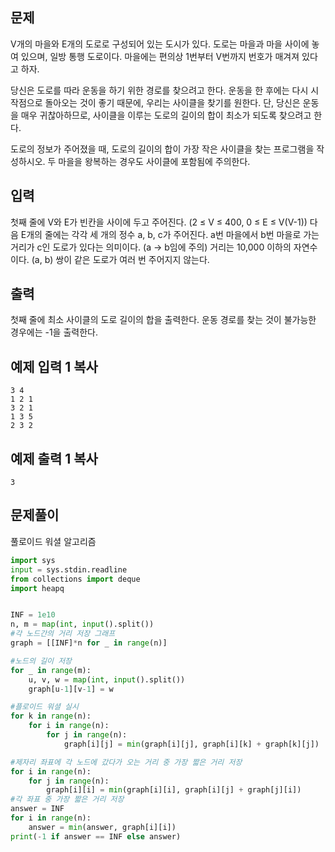 ## 문제

V개의 마을와 E개의 도로로 구성되어 있는 도시가 있다. 도로는 마을과 마을 사이에 놓여 있으며, 일방 통행 도로이다. 마을에는 편의상 1번부터 V번까지 번호가 매겨져 있다고 하자.

당신은 도로를 따라 운동을 하기 위한 경로를 찾으려고 한다. 운동을 한 후에는 다시 시작점으로 돌아오는 것이 좋기 때문에, 우리는 사이클을 찾기를 원한다. 단, 당신은 운동을 매우 귀찮아하므로, 사이클을 이루는 도로의 길이의 합이 최소가 되도록 찾으려고 한다.

도로의 정보가 주어졌을 때, 도로의 길이의 합이 가장 작은 사이클을 찾는 프로그램을 작성하시오. 두 마을을 왕복하는 경우도 사이클에 포함됨에 주의한다.

## 입력

첫째 줄에 V와 E가 빈칸을 사이에 두고 주어진다. (2 ≤ V ≤ 400, 0 ≤ E ≤ V(V-1)) 다음 E개의 줄에는 각각 세 개의 정수 a, b, c가 주어진다. a번 마을에서 b번 마을로 가는 거리가 c인 도로가 있다는 의미이다. (a → b임에 주의) 거리는 10,000 이하의 자연수이다. (a, b) 쌍이 같은 도로가 여러 번 주어지지 않는다.

## 출력

첫째 줄에 최소 사이클의 도로 길이의 합을 출력한다. 운동 경로를 찾는 것이 불가능한 경우에는 -1을 출력한다.

## 예제 입력 1 복사

```
3 4
1 2 1
3 2 1
1 3 5
2 3 2
```

## 예제 출력 1 복사

```
3
```



## 문제풀이
풀로이드 워셜 알고리즘

```python
import sys
input = sys.stdin.readline
from collections import deque
import heapq


INF = 1e10
n, m = map(int, input().split())
#각 노드간의 거리 저장 그래프
graph = [[INF]*n for _ in range(n)]

#노드의 길이 저장
for _ in range(m):
    u, v, w = map(int, input().split())
    graph[u-1][v-1] = w

#플로이드 워셜 실시
for k in range(n):
    for i in range(n):
        for j in range(n):
            graph[i][j] = min(graph[i][j], graph[i][k] + graph[k][j])

#제자리 좌표에 각 노드에 갔다가 오는 거리 중 가장 짧은 거리 저장
for i in range(n):
    for j in range(n):
        graph[i][i] = min(graph[i][i], graph[i][j] + graph[j][i])
#각 좌표 중 가장 짧은 거리 저장
answer = INF
for i in range(n):
    answer = min(answer, graph[i][i])
print(-1 if answer == INF else answer)
```
